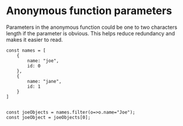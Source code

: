 # Anonymous function parameters
Parameters in the anonymous function could be one to two characters length if the parameter is obvious. This helps reduce redundancy and makes it easier to read.

```
const names = [
    {
        name: "joe",
        id: 0
    },
    {
        name: "jane",
        id: 1
    }
]


const joeObjects = names.filter(o=>o.name="Joe");
const joeObject = joeObjects[0];
```